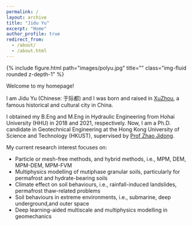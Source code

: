```yaml
---
permalink: /
layout: archive
title: "Jidu Yu"
excerpt: "Home"
author_profile: true
redirect_from: 
  - /about/
  - /about.html
---
```


<div class="row justify-content-sm-center">
    <div class="col-sm mt-3 mt-md-0" style="max-width: 1000px; margin: auto;"> 
        {% include figure.html path="images/polyu.jpg" title="" class="img-fluid rounded z-depth-1" %}
    </div>
</div>

Welcome to my homepage! 

I am Jidu Yu (Chinese: 于际都) and I was born and raised in [XuZhou](https://en.wikipedia.org/wiki/Xuzhou), a famous historical and cultural city in China. 

I obtained my B.Eng and M.Eng in Hydraulic Engineering from Hohai University (HHU) in 2018 and 2021, respectively. Now, I am a Ph.D. candidate in Geotechnical Engineering at the Hong Kong University of Science and Technology (HKUST), supervised by [Prof Zhao Jidong](http://jzhao.people.ust.hk/).

My current research interest focuses on:
* Particle or mesh-free methods, and hybrid methods, i.e., MPM, DEM, MPM-DEM, MPM-FVM
* Multiphysics modelling of mutiphase granular soils, particularly for permafrost and hydrate-bearing soils 
* Climate effect on soil behaviours, i.e., rainfall-induced landslides, permafrost thaw-related problems
* Soil behaviours in extreme environments, i.e., submarine, deep underground,and outer space
* Deep learning-aided multiscale and multiphysics modelling in geomechanics





